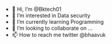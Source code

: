 - 👋 Hi, I’m @Bktech01
- 👀 I’m interested in Data security
- 🌱 I’m currently learning Programming
- 💞️ I’m looking to collaborate on ...
- 📫 How to reach me twitter @bhaavuk

<!---
Bktech01/Bktech01 is a ✨ special ✨ repository because its `README.md` (this file) appears on your GitHub profile.
You can click the Preview link to take a look at your changes.
--->
